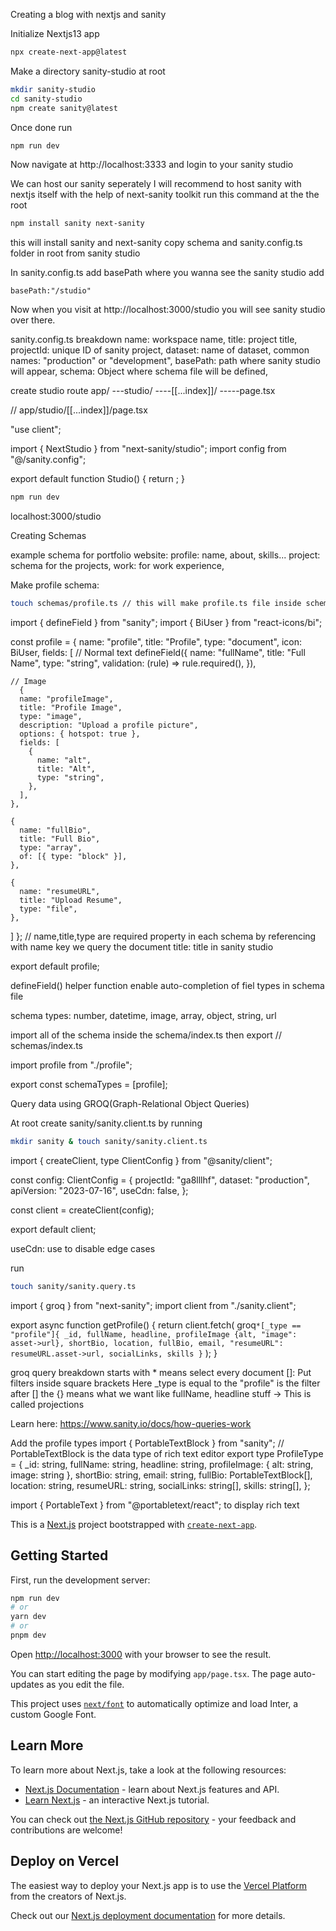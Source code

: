 Creating a blog with nextjs and sanity

Initialize Nextjs13 app
```bash
npx create-next-app@latest
```
Make a directory sanity-studio at root 
```bash
mkdir sanity-studio
cd sanity-studio
npm create sanity@latest
```
Once done run 
```bash
npm run dev
```
Now navigate at http://localhost:3333
and login to your sanity studio

We can host our sanity seperately I will recommend to host sanity with nextjs itself with the help of next-sanity toolkit
run this command at the the root
```bash
npm install sanity next-sanity
```
this will install sanity and next-sanity 
copy schema and sanity.config.ts folder in root from sanity studio

In sanity.config.ts add basePath where you wanna see the sanity studio
add
```
basePath:"/studio"
```
Now when you visit at http://localhost:3000/studio
you will see sanity studio over there.

sanity.config.ts breakdown
name: workspace name,
title: project title,
projectId: unique ID of sanity project,
dataset: name of dataset, common names: "production" or "development",
basePath: path where sanity studio will appear,
schema: Object where schema file will be defined,


create studio route
app/
---studio/
----[[...index]]/
-----page.tsx

// app/studio/[[...index]]/page.tsx

"use client";

import { NextStudio } from "next-sanity/studio";
import config from "@/sanity.config";

export default function Studio() {
  return <NextStudio config={config} />;
}

```bash
npm run dev
```

localhost:3000/studio

Creating Schemas

example schema for portfolio website:
profile: name, about, skills...
project: schema for the projects,
work: for work experience,

Make profile schema:
```bash
touch schemas/profile.ts // this will make profile.ts file inside schemas directory
```
import { defineField } from "sanity";
import { BiUser } from "react-icons/bi";

const profile = {
  name: "profile",
  title: "Profile",
  type: "document",
  icon: BiUser,
  fields: [
  // Normal text
  defineField({
      name: "fullName",
      title: "Full Name",
      type: "string",
      validation: (rule) => rule.required(),
    }),
    
    // Image
      {
      name: "profileImage",
      title: "Profile Image",
      type: "image",
      description: "Upload a profile picture",
      options: { hotspot: true },
      fields: [
        {
          name: "alt",
          title: "Alt",
          type: "string",
        },
      ],
    },
    
    {
      name: "fullBio",
      title: "Full Bio",
      type: "array",
      of: [{ type: "block" }],
    },
    
    {
      name: "resumeURL",
      title: "Upload Resume",
      type: "file",
    },
  ]
};
// name,title,type are required property in each schema
by referencing with name key we query the document 
title: title in sanity studio

export default profile;

defineField() helper function enable auto-completion of fiel types in schema file

schema types:
number, datetime, image, array, object, string, url

import all of the schema inside the schema/index.ts then export 
// schemas/index.ts

import profile from "./profile";

export const schemaTypes = [profile];

Query data using GROQ(Graph-Relational Object Queries)

At root create sanity/sanity.client.ts by running
```bash
mkdir sanity & touch sanity/sanity.client.ts
```
import { createClient, type ClientConfig } from "@sanity/client";

const config: ClientConfig = {
  projectId: "ga8lllhf",
  dataset: "production",
  apiVersion: "2023-07-16",
  useCdn: false,
};

const client = createClient(config);

export default client;

useCdn: use to disable edge cases

run
```bash
touch sanity/sanity.query.ts
```

import { groq } from "next-sanity";
import client from "./sanity.client";

export async function getProfile() {
  return client.fetch(
    groq`*[_type == "profile"]{
      _id,
      fullName,
      headline,
      profileImage {alt, "image": asset->url},
      shortBio,
      location,
      fullBio,
      email,
      "resumeURL": resumeURL.asset->url,
      socialLinks,
      skills
    }`
  );
}

groq query breakdown
starts with * means select every document
[]: Put filters inside square brackets
Here _type is equal to the "profile" is the filter
after [] the {} means what we want like fullName, headline stuff -> This is called projections

Learn here: https://www.sanity.io/docs/how-queries-work


Add the profile types 
import { PortableTextBlock } from "sanity";
// PortableTextBlock is the data type of rich text editor
export type ProfileType = {
  _id: string,
  fullName: string,
  headline: string,
  profileImage: {
    alt: string,
    image: string
  },
  shortBio: string,
  email: string,
  fullBio: PortableTextBlock[],
  location: string,
  resumeURL: string,
  socialLinks: string[],
  skills: string[],
};

import { PortableText } from "@portabletext/react";
to display rich text


This is a [Next.js](https://nextjs.org/) project bootstrapped with [`create-next-app`](https://github.com/vercel/next.js/tree/canary/packages/create-next-app).

## Getting Started

First, run the development server:

```bash
npm run dev
# or
yarn dev
# or
pnpm dev
```

Open [http://localhost:3000](http://localhost:3000) with your browser to see the result.

You can start editing the page by modifying `app/page.tsx`. The page auto-updates as you edit the file.

This project uses [`next/font`](https://nextjs.org/docs/basic-features/font-optimization) to automatically optimize and load Inter, a custom Google Font.

## Learn More

To learn more about Next.js, take a look at the following resources:

- [Next.js Documentation](https://nextjs.org/docs) - learn about Next.js features and API.
- [Learn Next.js](https://nextjs.org/learn) - an interactive Next.js tutorial.

You can check out [the Next.js GitHub repository](https://github.com/vercel/next.js/) - your feedback and contributions are welcome!

## Deploy on Vercel

The easiest way to deploy your Next.js app is to use the [Vercel Platform](https://vercel.com/new?utm_medium=default-template&filter=next.js&utm_source=create-next-app&utm_campaign=create-next-app-readme) from the creators of Next.js.

Check out our [Next.js deployment documentation](https://nextjs.org/docs/deployment) for more details.


